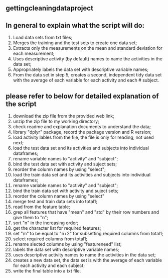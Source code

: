 ## gettingcleaningdataproject
## In general to explain what the script will do:
1. Load data sets from txt files; 
2. Merges the training and the test sets to create one data set;
3. Extracts only the measurements on the mean and standard deviation for each measurement;
4. Uses descriptive activity (by default) names to name the activities in the data set;
5. Appropriately labels the data set with descriptive variable names;
6. From the data set in step 5, creates a second, independent tidy data set with the average of each variable for each activity and each # subject.


## please refer to below for detailed explanation of the script
1) download the zip file from the provided web link;
2) unzip the zip file to my working directory;
3) check readme and explanation documents to understand the data;
4) library "dplyr" package, record the package version and R version;
5) load activity lables from the file, the file is only for reading, not used next;
6) load the test data set and its activities and subjects into individual dataframes;
7) rename variable names to "activity" and "subject";
8) bind the test data set with activity and suject sets;
9) reorder the column names by using "select";
10) load the train data set and its activities and subjects into individual dataframes;
11) rename variable names to "activity" and "subject";
12) bind the train data set with activity and suject sets;
13) reorder the column names by using "select"
14) merge test and train data sets into total1;
15) read from the feature table;
16) grep all features that have "mean" and "std" by their row numbers and give them to "n";
17) sort "n" in the increasing order;
18) get the character list for required features;
19) set "m" to be equal to "n+2" for subsetting required columns from total1;
20) select required columns from total1;
21) rename slected columns by using "featureneed" list;
22) labels the data set with descriptive variable names;
23) uses descriptive activity names to name the activities in the data set;
24) creates a new data set, the data set is with the average of each variable for each activity and each subject;
25) write the final table into a txt file.
